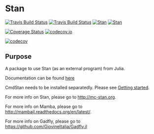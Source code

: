 # Stan

[![Travis Build Status](https://travis-ci.org/goedman/Stan.jl.svg?branch=master)](https://travis-ci.org/goedman/Stan.jl)
[![Travis Build Status](https://travis-ci.org/goedman/Stan.jl.svg?branch=Stan.jl.1.1.0)](https://travis-ci.org/goedman/Stan.jl?branch=Stan.jl.1.1.0)
[![Stan](http://pkg.julialang.org/badges/Stan_0.5.svg)](http://pkg.julialang.org/?pkg=Stan&ver=0.5)
[![Stan](http://pkg.julialang.org/badges/Stan_0.6.svg)](http://pkg.julialang.org/?pkg=Stan&ver=0.6)

[![Coverage Status](https://coveralls.io/repos/goedman/Stan.jl/badge.svg?branch=Stan.jl.1.1.0&service=github)](https://coveralls.io/github/goedman/Stan.jl?branch=Stan.jl.1.1.0)
[![codecov.io](http://codecov.io/github/goedman/Stan.jl/coverage.svg?branch=master)](http://codecov.io/github/goedman/Stan.jl?branch=master)

[![codecov](https://codecov.io/gh/goedman/Stan.jl/branch/Stan.jl.1.1.0/graph/badge.svg)](https://codecov.io/gh/goedman/Stan.jl)

## Purpose

A package to use Stan (as an external program) from Julia.

Documentation can be found [here](http://goedman.github.io/Stan.jl/latest/INTRO.html)

CmdStan needs to be installed separatedly. Please see [Getting started]().

For more info on Stan, please go to <http://mc-stan.org>.

For more info on Mamba, please go to <http://mambajl.readthedocs.org/en/latest/>.

For more info on Gadfly, please go to <https://github.com/GiovineItalia/Gadfly.jl>

